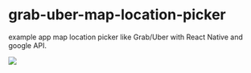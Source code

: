 # grab-uber-map-location-picker
example app map location picker like Grab/Uber with React Native and google API.

![](./screens/demoapp.gif)
